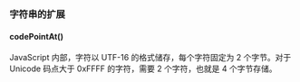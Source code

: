 ### 字符串的扩展

#### codePointAt()

JavaScript 内部，字符以 UTF-16 的格式储存，每个字符固定为 2 个字节。对于 Unicode 码点大于 0xFFFF 的字符，需要 2 个字符，也就是 4 个字节存储。
